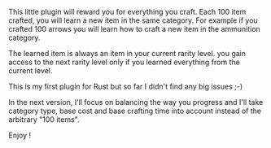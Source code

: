 This little plugin will reward you for everything you craft. Each 100 item crafted, you will learn a new item in the same category. For example if you crafted 100 arrows you will learn how to craft a new item in the ammunition category.


The learned item is always an item in your current rarity level. you gain access to the next rarity level only if you learned everything from the current level.


This is my first plugin for Rust but so far I didn't find any big issues ;-)


In the next version, I'll focus on balancing the way you progress and I'll take category type, base cost and base crafting time into account instead of the arbitrary "100 items".


Enjoy !